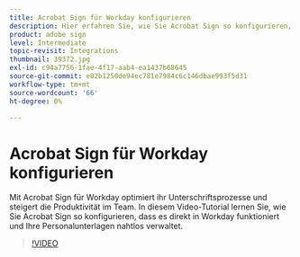 ```yaml
---
title: Acrobat Sign für Workday konfigurieren
description: Hier erfahren Sie, wie Sie Acrobat Sign so konfigurieren, dass es direkt in Workday funktioniert und alle Ihre Personalunterlagen nahtlos verwaltet
product: adobe sign
level: Intermediate
topic-revisit: Integrations
thumbnail: 39372.jpg
exl-id: c94a7756-1fae-4f17-aab4-ea1437b68645
source-git-commit: e02b1250de94ec781e7984c6c146dbae993f5d31
workflow-type: tm+mt
source-wordcount: '66'
ht-degree: 0%

---
```


# Acrobat Sign für Workday konfigurieren

Mit Acrobat Sign für Workday optimiert ihr Unterschriftsprozesse und steigert die Produktivität im Team. In diesem Video-Tutorial lernen Sie, wie Sie Acrobat Sign so konfigurieren, dass es direkt in Workday funktioniert und Ihre Personalunterlagen nahtlos verwaltet.

>[!VIDEO](https://video.tv.adobe.com/v/39372?hidetitle=true)

